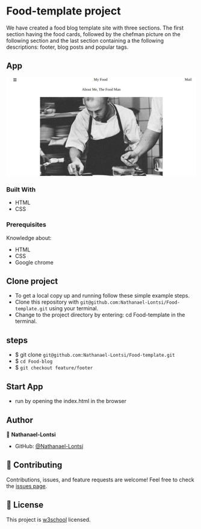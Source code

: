 # Food-template project
We have created a food blog template site with three sections. The first section having the food cards, followed by the chefman picture on the following section and the last section containing a the following descriptions: footer, blog posts and popular tags.
## App
![chefman](assets/images/chefman.png)
### Built With
- HTML
- CSS
### Prerequisites
Knowledge about:
- HTML
- CSS
- Google chrome
## Clone project
- To get a local copy up and running follow these simple example steps.
- Clone this repository with `git@github.com:Nathanael-Lontsi/Food-template.git` using your terminal.
- Change to the project directory by entering: cd Food-template in the terminal.
## steps
- $ git clone `git@github.com:Nathanael-Lontsi/Food-template.git`
- $ `cd Food-blog`
- $ `git checkout feature/footer`
## Start App
- run by opening the index.html in the browser
## Author
:bust_in_silhouette: **Nathanael-Lontsi**
- GitHub: [@Nathanael-Lontsi](https://github.com/Nathanael-Lontsi/Food-template)
## :handshake: Contributing
Contributions, issues, and feature requests are welcome!
Feel free to check the [issues page](https://github.com/Nathanael-Lontsi/Food-template/issues).
## :memo: License
This project is [w3school](./LICENSE) licensed.
